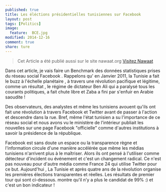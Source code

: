 ```yaml
---
published: true
title: Les éléctions présidentielles tunisiennes sur Facebook 
layout: post
tags: [Politics] 
image: 
  feature: 	BCE.jpg
modified: 2014-12-16 
comment: true
share: ture
---
```



>Cet Article a été publié aussi sur le site nawaat.org    <a href="http://nawaat.org/portail/2014/12/16/les-elections-presidentielles-tunisiennes-sur-facebook/" class="btn btn-success"> Visitez Nawaat </a>


Dans cet article, je vais faire un Benchmark des données statistiques prises du réseau social Facebook . Rappelons qu' en Janvier 2011, la Tunisie a fait le buzz à l'échelle planétaire , à travers une révolution pacifique et légitime,  comme un résultat , le régime de dictateur Ben Ali  qui a paralysé tous les courants politiques,  a fait chute libre et Zaba a fini par s'enfuir en Arabie saoudite !


Des observateurs, des analystes et même les tunisiens avouent qu'ils ont fait une révolution à travers Facebook et Twitter avant de passer à l'action et descendre dans la rue. Bref, même l'état tunisien a su l'importance de ce réseau social et nous avons vu le ministère de l’intérieur publiait les nouvelles sur une page Facebook "officielle" comme d'autres institutions à savoir la présidence de la république.

Facebook est sans doute un espace ou la transparence règne et l'information circule d'une manière accélérée que même les médias tunisiens n'arrivent plus à le maîtriser. Alors ils ont pensé à l'utiliser comme détecteur d'incident ou événement et c'est un changement radical. Ce n'est pas nouveau pour d'autre média comme France 24 qui utilise Twitter pour ce but. Aujourd'hui , La Tunisie et après quatre ans de la révolution organise les premières élections transparentes et réelles. Les résultats de premier tour qui sont ci-dessous. montre qu'il n’y a plus le candidat de 99% :)  et c'est un bon indicateur !

<meta charset = 'utf-8'>
<html>
<head>
<script src='https://code.jquery.com/jquery-1.9.1.js' type='text/javascript'></script>
<script src='https://code.highcharts.com/highcharts.js' type='text/javascript'></script>
<script src='https://code.highcharts.com/highcharts-more.js' type='text/javascript'></script>
<script src='https://code.highcharts.com/modules/exporting.js' type='text/javascript'></script>
<style>

    .rChart {
      display: block;
      margin-left: auto; 
      margin-right: auto;
      width: 100%;
      height: 400px;
    }  
    </style>
    
  </head>
  <body >
    
    <div id = 'resulat.html' class = 'rChart highcharts'></div>    
    <script type='text/javascript'>
    (function($){
        $(function () {
            var chart = new Highcharts.Chart({
 "dom": "resulat.html",
"width":            800,
"height":            400,
"credits": {
 "href": null,
"text": null 
},
"exporting": {
 "enabled": true 
},
"title": {
 "text": "Resultat de Premier Tour #tnPrez" 
},
"yAxis": {
 "title": {
 "text": null 
} 
},
"chart": {
 "zoomType": "xy",
"renderTo": "resulat.html" 
},
"series": [
 {
 "data": [
          39.46,
         33.43,
          7.82,
          5.75,
          5.55,
          5.55,
          1.04,
           0.8,
          0.74,
          0.67,
          0.56,
          0.45,
          0.31,
          0.21,
           0.2,
           0.2,
           0.1,
          0.17,
          0.16,
          0.16,
          0.15,
          0.14,
          0.13,
          0.11,
           0.1,
          0.08,
          0.07 
],
"name": "pourcentage",
"type": "column" 
},
{
 "data": [
 1289384,
1092418,
255529,
187923,
181407,
41614,
34025,
26073,
24160,
21989,
18287,
17506,
10077,
6723,
6426,
6486,
5737,
5593,
5377,
5245,
5054,
4699,
4286,
3551,
3118,
2701,
2181 
],
"type": "line",
"name": "Nombre total de votes" 
} 
],
"tooltip": {
 "formatter":  function() { return this.x + ', ' + this.y ; }  
},
"legend": {
 "enabled": true 
},
"xAxis": [
 {
 "categories": [ "Beji Caid Essebsi", "Moncef Marzouki", "Hamma Hammami", "Hechmi Hamdi", "Slim Riahi", "Kamel Morjane", "Ahmed Nejib Chebbi", "Safi Said", "Mondher Zenaidi", "Mustapha Ben Jaafar", "Kalthoum Kannou", "Mohamed Frikha", "Abderrazak Kilani", "Mustapha Kamel Nabli", "Larbi Nasra", "Abdelkader Labaoui", "Hamouda Ben Slama", "Mohamed Ben Mabrouk Hamdi", "Mehrez Boussayene", "Salem Chaibi", "Samir Abdelli", "Ali Chourabi", "Mokhtar Mejri", "Abderraouf Ayadi", "Yassine Chennoufi", "Abderrahim Zouari", "Noureddine Hached" ],
"labels": {
 "enabled": false,
"rotation":            -90,
"align": "right",
"style": {
 "fontSize": "13px",
"fontFamily": "Verdana, sans-serif" 
} 
} 
} 
],
"plotOptions": {
 "column": {
 "dataLabels": {
 "enabled": true,
"rotation":            -90,
"align": "right",
"color": "#BF166B",
"x":              5,
"y":            -30,
"style": {
 "fontSize": "13px",
"fontFamily": "Verdana, sans-serif" 
} 
} 
} 
},
"id": "resulat.html" 
});
        });
    })(jQuery);
</script>
    
    <script></script>    
  </body>
</html>




Le deuxième  tour est donc entre  *Beji Caid Essebsi* _39,46 %_ et *Mohamed Moncef Marzouki*  _33,43%_ . Les médias sont toujours les moyens de transmission de l’information aux électeurs . Mais attention ,les campagnes électorales présidentielles ne se jouent pas seulement sur les plateaux de la télévision mais aussi avec un chevauchement instantané sur les pages Facebook et Twitter. Dans la suite, je vais essayer de répondre à quelques questions sur l'activité de deux candidats à l'élection présidentielle,en analysant leurs pages Facebook vérifiée pour Dr Mohamed Moncef Marzouki et la page officielle de Beji Caid Essebsi récemment inscrit sur ce réseau social. 


_La Première question : Qui est à la première position sur les trois volets ? Le nombre de commentaire, le nombre de j'aime et les nombres de partages ?_

J'ai utilisé  R et l'api Facebook pour analyser les pages de deux candidats. Ensuite, j'ai tronqué les données et j'ai comptabilisé que l'activité ultérieure à la date de 01/11/2014 



Tous les graphiques sont zoomables sur l'axe vertical et horizontal et vous pouvez les exporter .


<meta charset = 'utf-8'>
<html>
<head>
<script src='https://code.jquery.com/jquery-1.9.1.js' type='text/javascript'></script>
<script src='https://code.highcharts.com/highcharts.js' type='text/javascript'></script>
<script src='https://code.highcharts.com/highcharts-more.js' type='text/javascript'></script>
<script src='https://code.highcharts.com/modules/exporting.js' type='text/javascript'></script>
<style>

    .rChart {
      display: block;
      margin-left: auto; 
      margin-right: auto;
      width: 100%;
      height: 400px;
    }  
    </style>
    
  </head>
  <body >
    
    <div id = 'shares.html' class = 'rChart highcharts'></div>    
    <script type='text/javascript'>
    (function($){
        $(function () {
            var chart = new Highcharts.Chart({
 "dom": "shares.html",
"width":            800,
"height":            400,
"credits": {
 "enabled": "true",
"href": "http://blog.bi-statistics.com",
"text": "Bi-statistics.com" 
},
"exporting": {
 "enabled": true 
},
"title": {
 "text": "Nombre total de partages par jour" 
},
"yAxis": [
 {
 "title": {
 "text": "Total de Partage" 
} 
} 
],
"series": [
 {
 "data": [
 [
 "2014-11-02",
          5663 
],
[
 "2014-11-03",
          4565 
],
[
 "2014-11-04",
           281 
],
[
 "2014-11-05",
          3678 
],
[
 "2014-11-06",
          2173 
],
[
 "2014-11-07",
           546 
],
[
 "2014-11-08",
          1995 
],
[
 "2014-11-09",
          8157 
],
[
 "2014-11-10",
          2751 
],
[
 "2014-11-11",
          1685 
],
[
 "2014-11-12",
          2631 
],
[
 "2014-11-13",
          2072 
],
[
 "2014-11-14",
          5879 
],
[
 "2014-11-15",
          8966 
],
[
 "2014-11-16",
          4436 
],
[
 "2014-11-17",
          2576 
],
[
 "2014-11-18",
          4414 
],
[
 "2014-11-19",
          3738 
],
[
 "2014-11-20",
          4052 
],
[
 "2014-11-21",
          4590 
],
[
 "2014-11-22",
           277 
],
[
 "2014-11-23",
          4454 
],
[
 "2014-11-24",
          1528 
],
[
 "2014-11-25",
          1321 
],
[
 "2014-11-26",
          1702 
],
[
 "2014-11-27",
          2307 
],
[
 "2014-11-28",
          3816 
],
[
 "2014-11-29",
          1439 
],
[
 "2014-11-30",
          2243 
],
[
 "2014-12-01",
          2170 
],
[
 "2014-12-02",
           582 
],
[
 "2014-12-03",
           446 
],
[
 "2014-12-04",
          1814 
],
[
 "2014-12-05",
          2667 
],
[
 "2014-12-06",
           819 
],
[
 "2014-12-07",
          1045 
],
[
 "2014-12-08",
          1495 
],
[
 "2014-12-09",
         12352 
],
[
 "2014-12-10",
          1883 
],
[
 "2014-12-11",
          1760 
],
[
 "2014-12-12",
          3134 
],
[
 "2014-12-13",
          7223 
],
[
 "2014-12-14",
          5664 
],
[
 "2014-12-15",
          3021 
],
[
 "2014-12-16",
           307 
] 
],
"name": "Beji Caid Essebsi",
"type": "line",
"marker": {
 "radius":              3 
} 
},
{
 "data": [
 [
 "2014-11-02",
          3961 
],
[
 "2014-11-03",
          5683 
],
[
 "2014-11-04",
          6295 
],
[
 "2014-11-05",
           808 
],
[
 "2014-11-06",
            28 
],
[
 "2014-11-07",
          1898 
],
[
 "2014-11-08",
          6656 
],
[
 "2014-11-09",
          2021 
],
[
 "2014-11-10",
          4076 
],
[
 "2014-11-11",
         12900 
],
[
 "2014-11-12",
         11595 
],
[
 "2014-11-13",
         12287 
],
[
 "2014-11-14",
          4359 
],
[
 "2014-11-15",
         25620 
],
[
 "2014-11-16",
         18304 
],
[
 "2014-11-17",
          3464 
],
[
 "2014-11-18",
          3222 
],
[
 "2014-11-19",
          6764 
],
[
 "2014-11-20",
         11400 
],
[
 "2014-11-21",
          6545 
],
[
 "2014-11-22",
          1289 
],
[
 "2014-11-23",
         23733 
],
[
 "2014-11-24",
          2395 
],
[
 "2014-11-25",
          3886 
],
[
 "2014-11-26",
           625 
],
[
 "2014-11-27",
          1193 
],
[
 "2014-11-28",
           884 
],
[
 "2014-11-29",
           283 
],
[
 "2014-11-30",
          8510 
],
[
 "2014-12-01",
          1834 
],
[
 "2014-12-02",
          2077 
],
[
 "2014-12-03",
          2287 
],
[
 "2014-12-04",
          9309 
],
[
 "2014-12-05",
          1271 
],
[
 "2014-12-06",
           101 
],
[
 "2014-12-08",
          3489 
],
[
 "2014-12-09",
         13431 
],
[
 "2014-12-10",
          6033 
],
[
 "2014-12-11",
          6164 
],
[
 "2014-12-12",
         11126 
],
[
 "2014-12-13",
          4806 
],
[
 "2014-12-14",
         11083 
],
[
 "2014-12-15",
         11954 
],
[
 "2014-12-16",
          1210 
] 
],
"name": "Dr Moncef Marzouki",
"type": "line",
"marker": {
 "radius":              3 
} 
} 
],
"xAxis": [
 {
 "categories": [ "11-02", "11-03", "11-04", "11-05", "11-06", "11-07", "11-08", "11-09", "11-10", "11-11", "11-12", "11-13", "11-14", "11-15", "11-16", "11-17", "11-18", "11-19", "11-20", "11-21", "11-22", "11-23", "11-24", "11-25", "11-26", "11-27", "11-28", "11-29", "11-30", "12-01", "12-02", "12-03", "12-04", "12-05", "12-06", "12-07", "12-08", "12-09", "12-10", "12-11", "12-12", "12-13", "12-14", "12-15", "12-16", "11-02", "11-03", "11-04", "11-05", "11-06", "11-07", "11-08", "11-09", "11-10", "11-11", "11-12", "11-13", "11-14", "11-15", "11-16", "11-17", "11-18", "11-19", "11-20", "11-21", "11-22", "11-23", "11-24", "11-25", "11-26", "11-27", "11-28", "11-29", "11-30", "12-01", "12-02", "12-03", "12-04", "12-05", "12-06", "12-08", "12-09", "12-10", "12-11", "12-12", "12-13", "12-14", "12-15", "12-16" ],
"labels": {
 "enabled": "false",
"rotation":            -90,
"align": "right",
"style": {
 "fontSize": "13px",
"fontFamily": "Verdana, sans-serif" 
} 
} 
} 
],
"subtitle": {
 "text": null 
},
"chart": {
 "zoomType": "xy",
"renderTo": "shares.html" 
},
"tooltip": {
 "shared": false,
"crosshairs": {
 "color": "blue",
"dashStyle": "solid" 
} 
},
"id": "shares.html" 
});
        });
    })(jQuery);
</script>
    
    <script></script>    
  </body>
</html>




_les statistiques des j'aime sur la même période_

<iframe src="https://dl.dropboxusercontent.com/u/63050880/graphe%20article/like.html" width="100%" height="450" frameBorder="0" ></iframe>


_Les statistiques des commentaires :_

<iframe src="https://dl.dropboxusercontent.com/u/63050880/graphe%20article/comment.html" width="100%" height="450" frameBorder="0" ></iframe>




_La deuxième question :   Quels sont les types des publications utilisés par les CM ?_ 

La réponse est dans ce graphique qui montre une distribution équilibrée pour la page de MMM et une distribution modale autour des photos  sur la page BCE .


<meta charset = 'utf-8'>
<html>
<head>
<script src='https://code.jquery.com/jquery-1.9.1.js' type='text/javascript'></script>
<script src='https://code.highcharts.com/highcharts.js' type='text/javascript'></script>
<script src='https://code.highcharts.com/highcharts-more.js' type='text/javascript'></script>
<script src='https://code.highcharts.com/modules/exporting.js' type='text/javascript'></script>
<style>

    .rChart {
      display: block;
      margin-left: auto; 
      margin-right: auto;
      width: 100%;
      height: 400px;
    }  
    </style>
    
  </head>
  <body >
    
    <div id = 'pub.html' class = 'rChart highcharts'></div>    
    <script type='text/javascript'>
    (function($){
        $(function () {
            var chart = new Highcharts.Chart({
 "dom": "pub.html",
"width":            800,
"height":            400,
"credits": {
 "enabled": "true",
"href": "http://blog.bi-statistics.com",
"text": "Bi-statistics.com" 
},
"exporting": {
 "enabled": true 
},
"title": {
 "text": "Type de publications " 
},
"yAxis": [
 {
 "title": {
 "text": "Nombre Total",
"labels": {
 "enabled": "false",
"style": {
 "fontSize": "13px",
"fontFamily": "Verdana, sans-serif" 
} 
} 
} 
} 
],
"series": [
 {
 "data": [
 [
 "link",
41 
],
[
 "photo",
315 
],
[
 "status",
15 
],
[
 "video",
107 
] 
],
"name": "Beji Caid Essebsi",
"type": "areaspline",
"marker": {
 "radius":              3 
} 
},
{
 "data": [
 [
 "link",
50 
],
[
 "photo",
185 
],
[
 "status",
180 
],
[
 "video",
181 
] 
],
"name": "Moncef Marzouki",
"type": "areaspline",
"marker": {
 "radius":              3 
} 
} 
],
"xAxis": [
 {
 "categories": [ "link", "photo", "status", "video", "link", "photo", "status", "video" ],
"labels": {
 "enabled": "false",
"align": "right",
"style": {
 "fontSize": "13px",
"fontFamily": "Verdana, sans-serif" 
} 
} 
} 
],
"subtitle": {
 "text": null 
},
"chart": {
 "zoomType": "xy",
"renderTo": "pub.html" 
},
"tooltip": {
 "shared": false,
"formatter":  function() { return  this.y +' '+ this.x ; }  
},
"id": "pub.html" 
});
        });
    })(jQuery);
</script>
    
    <script></script>    
  </body>
</html>



_La troisième question : Quelles sont les publications les plus réussies sur  les trois axes like, comment , share ?_


<iframe src="https://dl.dropboxusercontent.com/u/63050880/graphe%20article/top.html" width="100%" height="450" frameBorder="0"></iframe>



Ces graphiques présentent une preuve sur l'importance de Facebook sur la scène politique tunisienne . L'utilité de communication digitale est devenue une clé de réussite qui optimise le temps et passe l'information directement à la cible ou les fans .


<meta charset = 'utf-8'>
<html>
<head>
<script src='https://code.jquery.com/jquery-1.9.1.js' type='text/javascript'></script>
<script src='https://code.highcharts.com/highcharts.js' type='text/javascript'></script>
<script src='https://code.highcharts.com/highcharts-more.js' type='text/javascript'></script>
<script src='https://code.highcharts.com/modules/exporting.js' type='text/javascript'></script>
<style>

    .rChart {
      display: block;
      margin-left: auto; 
      margin-right: auto;
      width: 100%;
      height: 400px;
    }  
    </style>
    
  </head>
  <body >
    
    <div id = 'nombrepub.html' class = 'rChart highcharts'></div>    
    <script type='text/javascript'>
    (function($){
        $(function () {
            var chart = new Highcharts.Chart({
 "dom": "nombrepub.html",
"width":            800,
"height":            400,
"credits": {
 "enabled": "true",
"href": "http://blog.bi-statistics.com",
"text": "Bi-statistics.com" 
},
"exporting": {
 "enabled": true 
},
"title": {
 "text": "Total de publications par jour" 
},
"yAxis": [
 {
 "title": {
 "text": "Nombre Total",
"labels": {
 "enabled": "false",
"style": {
 "fontSize": "13px",
"fontFamily": "Verdana, sans-serif" 
} 
} 
} 
} 
],
"series": [
 {
 "data": [
 [
 "2014-11-02",
6 
],
[
 "2014-11-03",
7 
],
[
 "2014-11-04",
4 
],
[
 "2014-11-05",
12 
],
[
 "2014-11-06",
7 
],
[
 "2014-11-07",
2 
],
[
 "2014-11-08",
8 
],
[
 "2014-11-09",
15 
],
[
 "2014-11-10",
9 
],
[
 "2014-11-11",
6 
],
[
 "2014-11-12",
12 
],
[
 "2014-11-13",
11 
],
[
 "2014-11-14",
15 
],
[
 "2014-11-15",
10 
],
[
 "2014-11-16",
12 
],
[
 "2014-11-17",
13 
],
[
 "2014-11-18",
15 
],
[
 "2014-11-19",
11 
],
[
 "2014-11-20",
16 
],
[
 "2014-11-21",
30 
],
[
 "2014-11-22",
1 
],
[
 "2014-11-23",
21 
],
[
 "2014-11-24",
9 
],
[
 "2014-11-25",
6 
],
[
 "2014-11-26",
8 
],
[
 "2014-11-27",
10 
],
[
 "2014-11-28",
10 
],
[
 "2014-11-29",
5 
],
[
 "2014-11-30",
9 
],
[
 "2014-12-01",
4 
],
[
 "2014-12-02",
3 
],
[
 "2014-12-03",
1 
],
[
 "2014-12-04",
11 
],
[
 "2014-12-05",
11 
],
[
 "2014-12-06",
3 
],
[
 "2014-12-08",
10 
],
[
 "2014-12-09",
14 
],
[
 "2014-12-10",
8 
],
[
 "2014-12-11",
6 
],
[
 "2014-12-12",
12 
],
[
 "2014-12-13",
25 
],
[
 "2014-12-14",
47 
],
[
 "2014-12-15",
13 
],
[
 "2014-12-16",
6 
],
[
 "2014-12-07",
4 
] 
],
"name": "Beji Caid Essebsi",
"type": "spline",
"marker": {
 "radius":              3 
} 
},
{
 "data": [
 [
 "2014-11-02",
5 
],
[
 "2014-11-03",
9 
],
[
 "2014-11-04",
4 
],
[
 "2014-11-05",
3 
],
[
 "2014-11-06",
3 
],
[
 "2014-11-07",
5 
],
[
 "2014-11-08",
17 
],
[
 "2014-11-09",
6 
],
[
 "2014-11-10",
13 
],
[
 "2014-11-11",
21 
],
[
 "2014-11-12",
3 
],
[
 "2014-11-13",
2 
],
[
 "2014-11-14",
18 
],
[
 "2014-11-15",
30 
],
[
 "2014-11-16",
36 
],
[
 "2014-11-17",
22 
],
[
 "2014-11-18",
12 
],
[
 "2014-11-19",
20 
],
[
 "2014-11-20",
21 
],
[
 "2014-11-21",
13 
],
[
 "2014-11-22",
1 
],
[
 "2014-11-23",
24 
],
[
 "2014-11-24",
10 
],
[
 "2014-11-25",
6 
],
[
 "2014-11-26",
4 
],
[
 "2014-11-27",
2 
],
[
 "2014-11-28",
2 
],
[
 "2014-11-29",
1 
],
[
 "2014-11-30",
5 
],
[
 "2014-12-01",
29 
],
[
 "2014-12-02",
2 
],
[
 "2014-12-03",
1 
],
[
 "2014-12-04",
19 
],
[
 "2014-12-05",
3 
],
[
 "2014-12-06",
1 
],
[
 "2014-12-08",
10 
],
[
 "2014-12-09",
21 
],
[
 "2014-12-10",
25 
],
[
 "2014-12-11",
28 
],
[
 "2014-12-12",
47 
],
[
 "2014-12-13",
18 
],
[
 "2014-12-14",
23 
],
[
 "2014-12-15",
39 
],
[
 "2014-12-16",
12 
] 
],
"name": "Moncef Marzouki",
"type": "spline",
"marker": {
 "radius":              3 
} 
} 
],
"xAxis": [
 {
 "categories": [ "11-02", "11-03", "11-04", "11-05", "11-06", "11-07", "11-08", "11-09", "11-10", "11-11", "11-12", "11-13", "11-14", "11-15", "11-16", "11-17", "11-18", "11-19", "11-20", "11-21", "11-22", "11-23", "11-24", "11-25", "11-26", "11-27", "11-28", "11-29", "11-30", "12-01", "12-02", "12-03", "12-04", "12-05", "12-06", "12-08", "12-09", "12-10", "12-11", "12-12", "12-13", "12-14", "12-15", "12-16", "11-02", "11-03", "11-04", "11-05", "11-06", "11-07", "11-08", "11-09", "11-10", "11-11", "11-12", "11-13", "11-14", "11-15", "11-16", "11-17", "11-18", "11-19", "11-20", "11-21", "11-22", "11-23", "11-24", "11-25", "11-26", "11-27", "11-28", "11-29", "11-30", "12-01", "12-02", "12-03", "12-04", "12-05", "12-06", "12-07", "12-08", "12-09", "12-10", "12-11", "12-12", "12-13", "12-14", "12-15", "12-16" ],
"labels": {
 "enabled": "false",
"rotation":            -90,
"align": "right",
"style": {
 "fontSize": "13px",
"fontFamily": "Verdana, sans-serif" 
} 
} 
} 
],
"subtitle": {
 "text": null 
},
"chart": {
 "zoomType": "xy",
"renderTo": "nombrepub.html" 
},
"tooltip": {
 "shared": false,
"crosshairs": {
 "color": "blue",
"dashStyle": "solid" 
},
"formatter":  function() { return  this.series.name+' '+this.y+' '+'Post'; }  
},
"plotOptions": {
 "column": {
 "dataLabels": {
 "enabled": false,
"rotation":            -90,
"align": "right",
"color": "#BF166B",
"x":              5,
"y":            -30,
"style": {
 "fontSize": "13px",
"fontFamily": "Verdana, sans-serif" 
} 
} 
} 
},
"legend": {
 "enabled": true 
},
"colors": [ "#7cb5ec", "#434348", "#90ed7d", "#f7a35c", "#8085e9", "#90ed7d", "#f15c80", "#e4d354", "#8085e8", "#8d4653", "#91e8e1", "#90ed7d", "#7cb5ec", "#434348", "#90ed7d", "#f7a35c", "#8085e9", "#90ed7d" ],
"id": "nombrepub.html" 
});
        });
    })(jQuery);
</script>
    
    <script></script>    
  </body>
</html>



Cette analyse peut être poussée par l'analyse sémantique des commentaires qui sera le sujet d'un prochain article.
